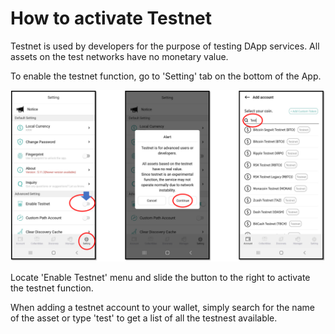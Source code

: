# How to activate Testnet

Testnet is used by developers for the purpose of testing DApp services. All assets on the test networks have no monetary value.

To enable the testnet function, go to 'Setting' tab on the bottom of the App.

![](../.gitbook/assets/testnet.png)

Locate 'Enable Testnet' menu and slide the button to the right to activate the testnet function.

When adding a testnet account to your wallet, simply search for the name of the asset or type 'test' to get a list of all the testnest available.
